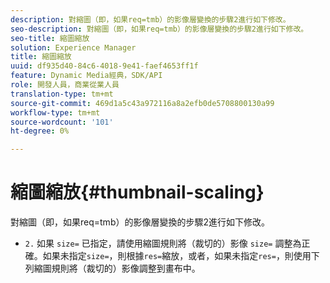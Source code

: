 ```yaml
---
description: 對縮圖（即，如果req=tmb）的影像層變換的步驟2進行如下修改。
seo-description: 對縮圖（即，如果req=tmb）的影像層變換的步驟2進行如下修改。
seo-title: 縮圖縮放
solution: Experience Manager
title: 縮圖縮放
uuid: df935d40-84c6-4018-9e41-faef4653ff1f
feature: Dynamic Media經典，SDK/API
role: 開發人員，商業從業人員
translation-type: tm+mt
source-git-commit: 469d1a5c43a972116a8a2efb0de5708800130a99
workflow-type: tm+mt
source-wordcount: '101'
ht-degree: 0%

---
```



# 縮圖縮放{#thumbnail-scaling}

對縮圖（即，如果req=tmb）的影像層變換的步驟2進行如下修改。

* `2.` 如果 `size=` 已指定，請使用縮圖規則將（裁切的）影像 `size=` 調整為正確。如果未指定`size=`，則根據`res=`縮放，或者，如果未指定`res=`，則使用下列縮圖規則將（裁切的）影像調整到畫布中。


